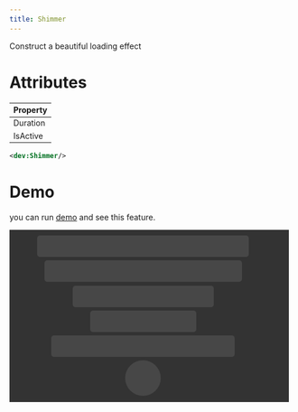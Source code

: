 ```yaml
---
title: Shimmer
---
```


Construct a beautiful loading effect

# Attributes
|Property|
|-|
|Duration|
|IsActive|

```xml
<dev:Shimmer/>
```

# Demo
you can run [demo](https://github.com/Ghost1372/DevWinUI) and see this feature.

![DevWinUI](https://raw.githubusercontent.com/ghost1372/DevWinUI-Resources/refs/heads/main/DevWinUI-Docs/Shimmer.gif)
